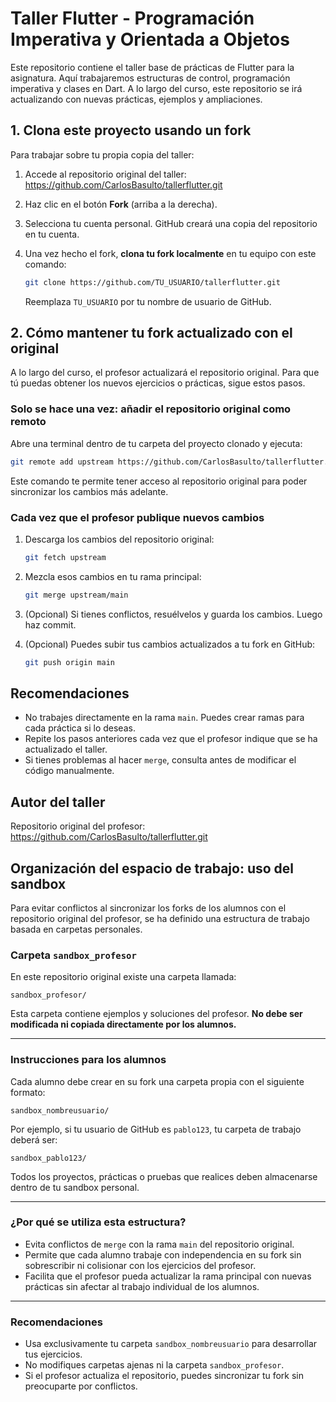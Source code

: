 # Taller Flutter - Programación Imperativa y Orientada a Objetos

Este repositorio contiene el taller base de prácticas de Flutter para la asignatura. Aquí trabajaremos estructuras de control, programación imperativa y clases en Dart. A lo largo del curso, este repositorio se irá actualizando con nuevas prácticas, ejemplos y ampliaciones.

## 1. Clona este proyecto usando un **fork**

Para trabajar sobre tu propia copia del taller:

1. Accede al repositorio original del taller:  
   https://github.com/CarlosBasulto/tallerflutter.git

2. Haz clic en el botón **Fork** (arriba a la derecha).

3. Selecciona tu cuenta personal. GitHub creará una copia del repositorio en tu cuenta.

4. Una vez hecho el fork, **clona tu fork localmente** en tu equipo con este comando:

   ```bash
   git clone https://github.com/TU_USUARIO/tallerflutter.git
   ```

   Reemplaza `TU_USUARIO` por tu nombre de usuario de GitHub.

## 2. Cómo mantener tu fork actualizado con el original

A lo largo del curso, el profesor actualizará el repositorio original. Para que tú puedas obtener los nuevos ejercicios o prácticas, sigue estos pasos.

### Solo se hace una vez: añadir el repositorio original como remoto

Abre una terminal dentro de tu carpeta del proyecto clonado y ejecuta:

```bash
git remote add upstream https://github.com/CarlosBasulto/tallerflutter.git
```

Este comando te permite tener acceso al repositorio original para poder sincronizar los cambios más adelante.

### Cada vez que el profesor publique nuevos cambios

1. Descarga los cambios del repositorio original:

   ```bash
   git fetch upstream
   ```

2. Mezcla esos cambios en tu rama principal:

   ```bash
   git merge upstream/main
   ```

3. (Opcional) Si tienes conflictos, resuélvelos y guarda los cambios. Luego haz commit.

4. (Opcional) Puedes subir tus cambios actualizados a tu fork en GitHub:

   ```bash
   git push origin main
   ```

## Recomendaciones

- No trabajes directamente en la rama `main`. Puedes crear ramas para cada práctica si lo deseas.
- Repite los pasos anteriores cada vez que el profesor indique que se ha actualizado el taller.
- Si tienes problemas al hacer `merge`, consulta antes de modificar el código manualmente.

## Autor del taller

Repositorio original del profesor:  
https://github.com/CarlosBasulto/tallerflutter.git

## Organización del espacio de trabajo: uso del sandbox

Para evitar conflictos al sincronizar los forks de los alumnos con el repositorio original del profesor, se ha definido una estructura de trabajo basada en carpetas personales.

### Carpeta `sandbox_profesor`

En este repositorio original existe una carpeta llamada:

```
sandbox_profesor/
```

Esta carpeta contiene ejemplos y soluciones del profesor. **No debe ser modificada ni copiada directamente por los alumnos.**

---

### Instrucciones para los alumnos

Cada alumno debe crear en su fork una carpeta propia con el siguiente formato:

```
sandbox_nombreusuario/
```

Por ejemplo, si tu usuario de GitHub es `pablo123`, tu carpeta de trabajo deberá ser:

```
sandbox_pablo123/
```

Todos los proyectos, prácticas o pruebas que realices deben almacenarse dentro de tu sandbox personal.

---

### ¿Por qué se utiliza esta estructura?

- Evita conflictos de `merge` con la rama `main` del repositorio original.
- Permite que cada alumno trabaje con independencia en su fork sin sobrescribir ni colisionar con los ejercicios del profesor.
- Facilita que el profesor pueda actualizar la rama principal con nuevas prácticas sin afectar al trabajo individual de los alumnos.

---

### Recomendaciones

- Usa exclusivamente tu carpeta `sandbox_nombreusuario` para desarrollar tus ejercicios.
- No modifiques carpetas ajenas ni la carpeta `sandbox_profesor`.
- Si el profesor actualiza el repositorio, puedes sincronizar tu fork sin preocuparte por conflictos.
